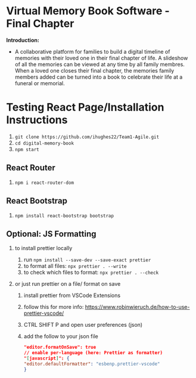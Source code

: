 # Virtual Memory Book Software - Final Chapter

**Introduction:**

- A collaborative platform for families to build a digital timeline of memories with their loved one in their final chapter of life. A slideshow of all the memories can be viewed at any time by all family membres. When a loved one closes their final chapter, the memories family members added can be turned into a book to celebrate their life at a funeral or memorial.

# Testing React Page/Installation Instructions

1. `git clone https://github.com/ihughes22/Team1-Agile.git`
2. `cd digital-memory-book`
3. `npm start`

## React Router

1. `npm i react-router-dom`

## React Bootstrap

1. `npm install react-bootstrap bootstrap`

## Optional: JS Formatting

1. to install prettier locally
   1. run `npm install --save-dev --save-exact prettier`
   2. to format all files: `npx prettier . --write`
   3. to check which files to format: `npx prettier . --check`
2. or just run prettier on a file/ format on save

   1. install prettier from VSCode Extensions
   2. follow this for more info: https://www.robinwieruch.de/how-to-use-prettier-vscode/
   3. CTRL SHIFT P and open user preferences (json)
   4. add the follow to your json file

      ```json
      "editor.formatOnSave": true
      // enable per-language (here: Prettier as formatter)
      "[javascript]": {
      "editor.defaultFormatter": "esbenp.prettier-vscode"
      }
      ```
